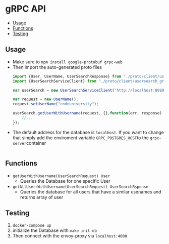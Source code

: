# gRPC API

- [Usage](#usage)
- [Functions](#functions)
- [Testing](#testing)

## Usage
- Make sure to `npm install google-protobuf grpc-web`
- Then import the auto-generated proto files
    ```javascript
    import {User, UserName, UserSearchResponse} from "./proto/client/usersearch_pb.js";
    import {UserSearchServiceClient} from "./proto/client/usersearch_grpc_web_pb.js";

    var userSearch = new UserSearchServiceClient('http://localhost:8080');

    var request = new UserName();
    request.setUserName("codeuniversity");
    
    userSearch.getUserWithUsername(request, {},function(err, response) {
        //...
    });
- The default address for the database is `localhost`. If you want to change that simply add the enviroment variable `GRPC_POSTGRES_HOST`to the `grpc-server`container
    ```
## Functions
- `getUserWithUsername(UserSearchRequest) User`
    - Queries the Database for one specific User
- `getAllUsersWithUsername(UserSearchRequest) UserSearchRsponse`
    - Queries the database for all users that have a similar usenames and returns array of user

## Testing
1. `docker-compose up`
1. initialize the Database with `make init-db`
1. Then connect with the envoy-proxy via `localhost:4000`



